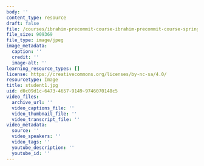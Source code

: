 ```yaml
---
body: ''
content_type: resource
draft: false
file: /courses/ibrahim-precommit-course-ibrahim-precommit-course-spring-2022/student1.jpg
file_size: 909369
file_type: image/jpeg
image_metadata:
  caption: ''
  credit: ''
  image-alt: ''
learning_resource_types: []
license: https://creativecommons.org/licenses/by-nc-sa/4.0/
resourcetype: Image
title: student1.jpg
uid: d0c09d1c-6473-4657-9149-9746070148c5
video_files:
  archive_url: ''
  video_captions_file: ''
  video_thumbnail_file: ''
  video_transcript_file: ''
video_metadata:
  source: ''
  video_speakers: ''
  video_tags: ''
  youtube_description: ''
  youtube_id: ''
---
```

